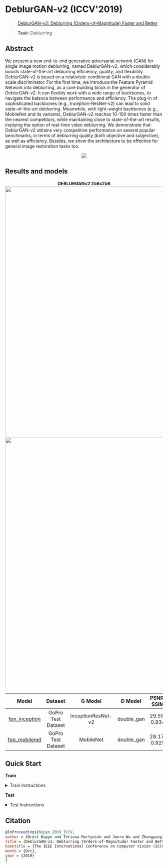 # DeblurGAN-v2 (ICCV'2019)

> [DeblurGAN-v2: Deblurring (Orders-of-Magnitude) Faster and Better](https://arxiv.org/abs/1908.03826)

> **Task**: Deblurring

<!-- [ALGORITHM] -->

## Abstract

<!-- [ABSTRACT] -->

We present a new end-to-end generative adversarial network (GAN) for single image motion deblurring, named DeblurGAN-v2, which considerably boosts state-of-the-art deblurring efficiency, quality, and flexibility. DeblurGAN-v2 is based on a relativistic conditional GAN with a double-scale discriminator. For the first time, we introduce the Feature Pyramid Network into deblurring, as a core building block in the generator of DeblurGAN-v2. It can flexibly work with a wide range of backbones, to navigate the balance between performance and efficiency. The plug-in of sophisticated backbones (e.g., Inception-ResNet-v2) can lead to solid state-of-the-art deblurring. Meanwhile, with light-weight backbones (e.g., MobileNet and its variants), DeblurGAN-v2 reaches 10-100 times faster than the nearest competitors, while maintaining close to state-of-the-art results, implying the option of real-time video deblurring. We demonstrate that DeblurGAN-v2 obtains very competitive performance on several popular benchmarks, in terms of deblurring quality (both objective and subjective), as well as efficiency. Besides, we show the architecture to be effective for general image restoration tasks too.

<!-- [IMAGE] -->

<div align=center>
<img src="https://raw.githubusercontent.com/VITA-Group/DeblurGANv2/master/doc_images/pipeline.jpg"/>
</div>

## Results and models

<div align="center">
  <b> DEBLURGANv2 256x256</b>
  <br/>
  <img src="https://raw.githubusercontent.com/VITA-Group/DeblurGANv2/master/doc_images/kohler_visual.png" width="800"/>
  <img src="https://raw.githubusercontent.com/VITA-Group/DeblurGANv2/master/doc_images/restore_visual.png" width="800"/>
 </div>

|                           Model                            |      Dataset       |      G Model       |  D Model   | PSNR/<br/>SSIM |                                      Download                                      |
| :--------------------------------------------------------: | :----------------: | :----------------: | :--------: | :------------: | :--------------------------------------------------------------------------------: |
| [fpn_inception](./deblurganv2_fpn-inception_1xb1_gopro.py) | GoPro Test Dataset | InceptionResNet-v2 | double_gan |  29.55/ 0.934  | [model](https://download.openxlab.org.cn/models/xiaomile/DeblurGANv2/weight/DeblurGANv2_fpn-inception.pth) \\ [log](<>) |
| [fpn_mobilenet](./deblurganv2_fpn-mobilenet_1xb1_gopro.py) | GoPro Test Dataset |     MobileNet      | double_gan |  28.17/ 0.925  | [model](https://download.openxlab.org.cn/models/xiaomile/DeblurGANv2/weight/DeblurGANv2_fpn-mobilenet.pth) \\ [log](<>) |

## Quick Start

**Train**

<details>
<summary>Train Instructions</summary>

You can use the following commands to train a model with cpu or single/multiple GPUs.

```shell
# cpu train
CUDA_VISIBLE_DEVICES=-1 python tools/train.py configs/deblurganv2/deblurganv2_fpn-inception_1xb1_gopro.py

# single-gpu train
python tools/train.py configs/deblurganv2/deblurganv2_fpn-inception_1xb1_gopro.py

# multi-gpu train
./tools/dist_train.sh configs/deblurganv2/deblurganv2_fpn-inception_1xb1_gopro.py 8
```

For more details, you can refer to **Train a model** part in [train_test.md](/docs/en/user_guides/train_test.md#Train-a-model-in-MMagic).

</details>

**Test**

<details>
<summary>Test Instructions</summary>

You can use the following commands to test a model with cpu or single/multiple GPUs.

```shell
# cpu test
CUDA_VISIBLE_DEVICES=-1 python tools/test.py configs/deblurganv2/deblurganv2_fpn-inception_1xb1_gopro.py https://download.openxlab.org.cn/models/xiaomile/DeblurGANv2/weight/DeblurGANv2_fpn-inception.pth

# single-gpu test
python tools/test.py configs/deblurganv2/deblurganv2_fpn-inception_1xb1_gopro.py https://download.openxlab.org.cn/models/xiaomile/DeblurGANv2/weight/DeblurGANv2_fpn-inception.pth

# multi-gpu test
./tools/dist_test.sh configs/deblurganv2/deblurganv2_fpn-inception_1xb1_gopro.py https://download.openxlab.org.cn/models/xiaomile/DeblurGANv2/weight/DeblurGANv2_fpn-inception.pth 8
```

For more details, you can refer to **Test a pre-trained model** part in [train_test.md](/docs/en/user_guides/train_test.md#Test-a-pre-trained-model-in-MMagic).

</details>

## Citation

```bibtex
@InProceedings{Kupyn_2019_ICCV,
author = {Orest Kupyn and Tetiana Martyniuk and Junru Wu and Zhangyang Wang},
title = {DeblurGAN-v2: Deblurring (Orders-of-Magnitude) Faster and Better},
booktitle = {The IEEE International Conference on Computer Vision (ICCV)},
month = {Oct},
year = {2019}
}
```

